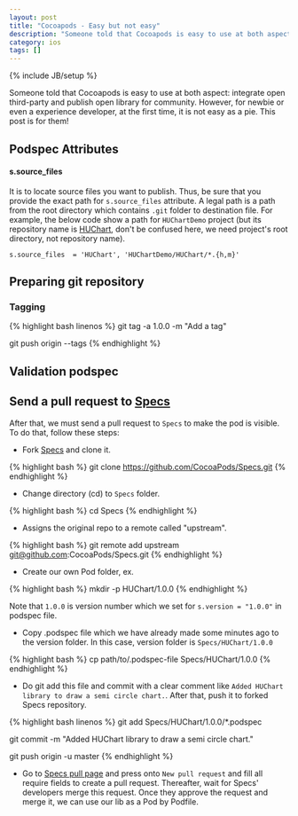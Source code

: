 ```yaml
---
layout: post
title: "Cocoapods - Easy but not easy"
description: "Someone told that Cocoapods is easy to use at both aspect: integrate open third-party and publish open library for community. However, for newbie or even a experience developer, at the first time, it is not easy as a pie. This post is for them!"
category: ios 
tags: []
---
```

{% include JB/setup %}

Someone told that Cocoapods is easy to use at both aspect: integrate open third-party and publish open library for community. However, for newbie or even a experience developer, at the first time, it is not easy as a pie. This post is for them!




## Podspec Attributes

#### s.source\_files
It is to locate source files you want to publish. Thus, be sure that you provide the exact path for ```s.source_files``` attribute. A legal path is a path from the root directory which contains ```.git``` folder to destination file. For example, the below code show a path for ```HUChartDemo``` project (but its repository name is [HUChart](https://github.com/hugo53/HUChart), don't be confused here, we need project's root directory, not repository name). 

```
s.source_files  = 'HUChart', 'HUChartDemo/HUChart/*.{h,m}'
```

## Preparing git repository
### Tagging

{% highlight bash linenos %}
git tag -a 1.0.0 -m "Add a tag"

git push origin --tags
{% endhighlight %}

## Validation podspec



## Send a pull request to [Specs](https://github.com/CocoaPods/Specs)
After that, we must send a pull request to ```Specs``` to make the pod is visible. To do that, follow these steps:

- Fork [Specs](https://github.com/CocoaPods/Specs) and clone it.

{% highlight bash %}
git clone https://github.com/CocoaPods/Specs.git
{% endhighlight %}

- Change directory (cd) to ```Specs``` folder.

{% highlight bash %}
cd Specs
{% endhighlight %}

- Assigns the original repo to a remote called "upstream".

{% highlight bash %}
git remote add upstream git@github.com:CocoaPods/Specs.git
{% endhighlight %}

- Create our own Pod folder, ex. 

{% highlight bash %}
mkdir -p HUChart/1.0.0
{% endhighlight %}

Note that ```1.0.0``` is version number which we set for ```s.version = "1.0.0"``` in podspec file.

- Copy .podspec file which we have already made some minutes ago to the version folder. In this case, version folder is ```Specs/HUChart/1.0.0```

{% highlight bash %}
cp path/to/.podspec-file Specs/HUChart/1.0.0 
{% endhighlight %}

- Do git add this file and commit with a clear comment like ```Added HUChart library to draw a semi circle chart.```. After that, push it to forked Specs repository.

{% highlight bash linenos %}
git add Specs/HUChart/1.0.0/*.podspec

git commit -m "Added HUChart library to draw a semi circle chart."

git push origin -u master
{% endhighlight %}

- Go to [Specs pull page](https://github.com/CocoaPods/Specs/pulls) and press onto ```New pull request``` and fill all require fields to create a pull request. Thereafter, wait for Specs' developers merge this request. Once they approve the request and merge it, we can use our lib as a Pod by Podfile.



